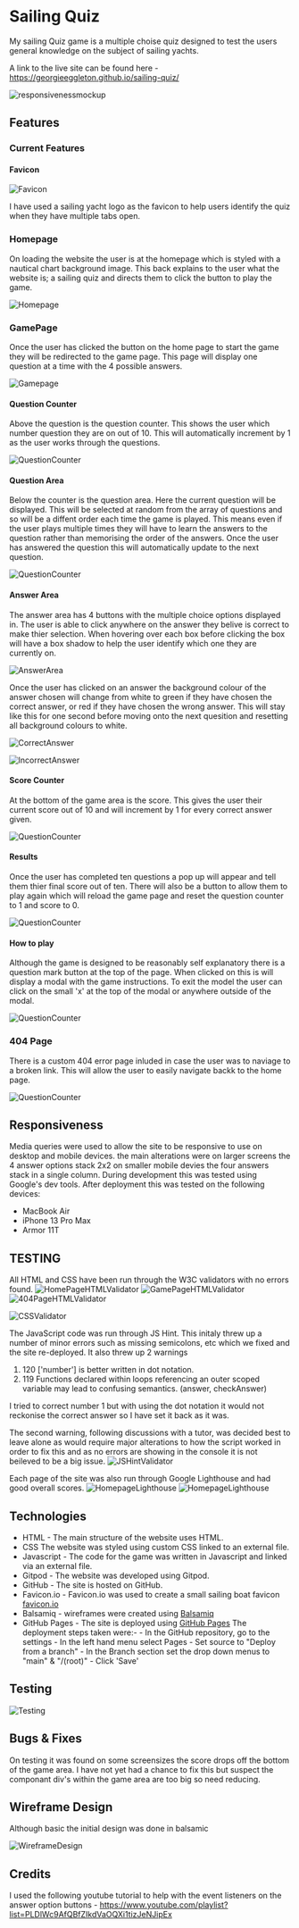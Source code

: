 # Sailing Quiz

My sailing Quiz game is a multiple choise quiz designed to test the users general knowledge on the subject of sailing yachts.  

A link to the live site can be found here - https://georgieeggleton.github.io/sailing-quiz/



![responsivenessmockup](/assets/images/readme-images/responsive-mockup.png)

## Features

### Current Features



#### Favicon
![Favicon](/assets/images/readme-images/favicon-screenshot.png)

I have used a sailing yacht logo as the favicon to help users identify the quiz when they have multiple tabs open. 


### Homepage
On loading the website the user is at the homepage which is styled with a nautical chart background image. This back explains to the user what the website is; a sailing quiz and directs them to click the button to play the game. 

![Homepage](/assets/images/readme-images/homepage.png)

### GamePage
Once the user has clicked the button on the home page to start the game they will be redirected to the game page. This page will display one question at a time with the 4 possible answers.

![Gamepage](/assets/images/readme-images/example-question-page.png)


#### Question Counter

Above the question is the question counter. This shows the user which number question they are on out of 10. This will automatically increment by 1 as the user works through the questions. 

![QuestionCounter](/assets/images/readme-images/questioncount-screenshot.png)

#### Question Area

Below the counter is the question area. Here the current question will be displayed. This will be selected at random from the array of questions and so will be a diffent order each time the game is played. This means even if the user plays multiple times they will have to learn the answers to the question rather than memorising the order of the answers. Once the user has answered the question this will automatically update to the next question. 

![QuestionCounter](/assets/images/readme-images/questionarea-screenshot.png)

#### Answer Area

The answer area has 4 buttons with the multiple choice options displayed in. The user is able to click anywhere on the answer they belive is correct to make thier selection. When hovering over each box before clicking the box will have a box shadow to help the user identify which one they are currently on.  

![AnswerArea](/assets/images/readme-images/answerarea.png)

Once the user has clicked on an answer the background colour of the answer chosen will change from white to green if they have chosen the correct answer, or red if they have chosen the wrong answer. This will stay like this for one second before moving onto the next quesition and resetting all background colours to white. 

![CorrectAnswer](/assets/images/readme-images/correct-answer-screenshot.jpg)

![IncorrectAnswer](/assets/images/readme-images/wrong-answer-screenshot.jpg)


#### Score Counter

At the bottom of the game area is the score. This gives the user their current score out of 10 and will increment by 1 for every correct answer given.  

![QuestionCounter](/assets/images/readme-images/score-screenshot.png)


#### Results

Once the user has completed ten questions a pop up will appear and tell them thier final score out of ten. There will also be a button to allow them to play again which will reload the game page and reset the question counter to 1 and score to 0. 

![QuestionCounter](/assets/images/readme-images/result-screenshot.png)

#### How to play

Although the game is designed to be reasonably self explanatory there is a question mark button at the top of the page. When clicked on this is will display a modal with the game instructions. To exit the model the user can click on the small 'x' at the top of the modal or anywhere outside of the modal. 

![QuestionCounter](/assets/images/readme-images/modal-screenshot.png)

### 404 Page
There is a custom 404 error page inluded in case the user was to naviage to a broken link. This will allow the user to easily navigate backk to the home page. 

![QuestionCounter](/assets/images/readme-images/404page-screenshot.png)

## Responsiveness

Media queries were used to allow the site to be responsive to use on desktop and mobile devices. the main alterations were on larger screens the 4 answer options stack 2x2 on smaller mobile devies the four answers stack in a single column. During development this was tested using Google's dev tools. After deployment this was tested on the following devices:
- MacBook Air
- iPhone 13 Pro Max
- Armor 11T


## TESTING 

All HTML and CSS have been run through the W3C validators with no errors found. 
![HomePageHTMLValidator](/assets/images/readme-images/html-validator-index.png)
![GamePageHTMLValidator](/assets/images/readme-images/html-validator-gamepage.png)
![404PageHTMLValidator](/assets/images/readme-images/html-validator-404page.png)

![CSSValidator](/assets/images/readme-images/css-validator.png)

The JavaScript code was run through JS Hint. This initaly threw up a number of minor errors such as missing semicolons, etc which we fixed and the site re-deployed. It also threw up 2 warnings 

1. 120	['number'] is better written in dot notation.
2. 119	Functions declared within loops referencing an outer scoped variable may lead to confusing semantics. (answer, checkAnswer)


I tried to correct number 1 but with using the dot notation it would not reckonise the correct answer so I have set it back as it was. 

The second warning, following discussions with a tutor, was decided best to leave alone as would require major alterations to how the script worked in order to fix this and as no errors are showing in the console it is not beileved to be a big issue. 
![JSHintValidator](/assets/images/readme-images/jshint-screenshot.png)


Each page of the site was also run through Google Lighthouse and had good overall scores. 
![HomepageLighthouse](/assets/images/readme-images/homepage-lighthouse.png)
![HomepageLighthouse](/assets/images/readme-images/gamepage-lighthouse.png)


## Technologies

- HTML - The main structure of the website uses HTML.
- CSS The website was styled using custom CSS linked to an external file.
- Javascript - The code for the game was written in Javascript and linked via an external file. 
- Gitpod - The website was developed using Gitpod.
- GitHub - The site is hosted on GitHub. 
- Favicon.io - Favicon.io was used to create a small sailing boat favicon [favicon.io](https://favicon.io/favicon-converter/)
- Balsamiq - wireframes were created using [Balsamiq](https://balsamiq.com/wireframes/desktop/)
- GitHub Pages - The site is deployed using [GitHub Pages](https://github.com/GeorgieEggleton/paragon)
        The deployment steps taken were:-
            - In the GitHub repository, go to the settings
            - In the left hand menu select Pages
            - Set source to "Deploy from a branch"
            - In the Branch section set the drop down menus to "main" & "/(root)"
            - Click 'Save'

## Testing 

![Testing](/assets/images/readme-images/testing.png)


## Bugs & Fixes
On testing it was found on some screensizes the score drops off the bottom of the game area. I have not yet had a chance to fix this but suspect the componant div's within the game area are too big so need reducing. 


## Wireframe Design

Although basic the initial design was done in balsamic 

![WireframeDesign](/assets/images/readme-images/wireframe.png)


## Credits

I used the following youtube tutorial to help with the event listeners on the answer option buttons - https://www.youtube.com/playlist?list=PLDlWc9AfQBfZIkdVaOQXi1tizJeNJipEx











